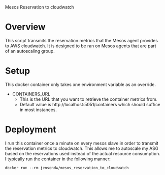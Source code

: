 Mesos Reservation to cloudwatch

# Overview

This script transmits the reservation metrics that the Mesos agent provides to AWS cloudwatch.  It is designed to be ran on Mesos agents that are part of an autoscaling group.

# Setup

This docker container only takes one environment variable as an override.

* CONTAINERS_URL
  *  This is the URL that you want to retrieve the container metrics from.
  * Default value is http://localhost:5051/containers which should suffice in most instances.

# Deployment

I run this container once a minute on every mesos slave in order to transmit the reservation metrics to cloudwatch.  This allows me to autoscale my ASG based on the reservations used instead of the actual resource consumption.  I typically run the container in the following manner:

```shell
docker run --rm jensendw/mesos_reservation_to_cloudwatch 
```
